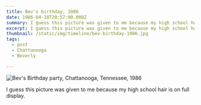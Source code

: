 ```yaml
---
title: Bev's birthday, 1986
date: 1986-04-18T20:57:00.000Z
summary: I guess this picture was given to me because my high school hair is on full display.
excerpt: I guess this picture was given to me because my high school hair is on full display.
thumbnail: /static/img/timeline/bev-birthday-1986.jpg
tags:
  - post
  - Chattanooga
  - Beverly

---
```


![Bev's Birthday party, Chattanooga, Tennessee, 1986](/static/img/timeline/bev-birthday-1986.jpg "Bev's Birthday party, Chattanooga, Tennessee, 1986")

I guess this picture was given to me because my high school hair is on full display.